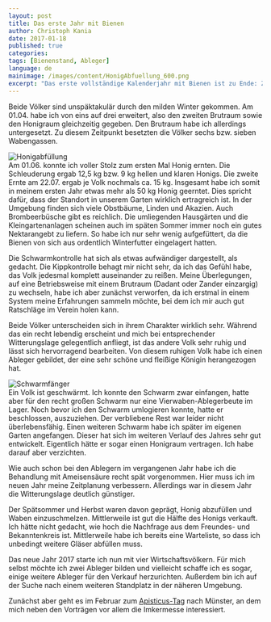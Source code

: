 ```yaml
---
layout: post
title: Das erste Jahr mit Bienen
author: Christoph Kania
date: 2017-01-18
published: true
categories:
tags: [Bienenstand, Ableger]
language: de
mainimage: /images/content/HonigAbfuellung_600.png
excerpt: "Das erste vollständige Kalenderjahr mit Bienen ist zu Ende: Zeit, Rückschau zu halten und in das neue Jahr zu blicken."
---
```


Beide Völker sind unspäktakulär durch den milden Winter gekommen. Am 01.04. habe ich von eins auf drei erweitert, also den zweiten Brutraum sowie den Honigraum gleichzeitig gegeben. Den Brutraum habe ich allerdings untergesetzt. Zu diesem Zeitpunkt besetzten die Völker sechs bzw. sieben Wabengassen.

<div class="imageleft" style="max-width:300px;"><img class="img-responsive img-rounded" src="{{ site.url }}/images/content/HonigAbfuellung_600.png" alt="Honigabfüllung" /></div>Am 01.06. konnte ich voller Stolz zum ersten Mal Honig ernten. Die Schleuderung ergab 12,5 kg bzw. 9 kg hellen und klaren Honigs. Die zweite Ernte am 22.07. ergab je Volk nochmals ca. 15 kg. Insgesamt habe ich somit in meinem ersten Jahr etwas mehr als 50 kg Honig geerntet. Dies spricht dafür, dass der Standort in unserem Garten wirklich ertragreich ist. In der Umgebung finden sich viele Obstbäume, Linden und Akazien. Auch Brombeerbüsche gibt es reichlich. Die umliegenden Hausgärten und die Kleingartenanlagen scheinen auch im späten Sommer immer noch ein gutes Nektarangebt zu liefern. So habe ich nur sehr wenig aufgefüttert, da die Bienen von sich aus ordentlich Winterfutter eingelagert hatten.

Die Schwarmkontrolle hat sich als etwas aufwändiger dargestellt, als gedacht. Die Kippkontrolle behagt mir nicht sehr, da ich das Gefühl habe, das Volk jedesmal komplett auseinander zu reißen. Meine Überlegungen, auf eine Betriebsweise mit einem Brutraum (Dadant oder Zander einzargig) zu wechseln, habe ich aber zunächst verworfen, da ich erstmal in einem System meine Erfahrungen sammeln möchte, bei dem ich mir auch gut Ratschläge im Verein holen kann.

Beide Völker unterscheiden sich in ihrem Charakter wirklich sehr. Während das ein recht lebendig erscheint und mich bei entsprechender Witterungslage gelegentlich anfliegt, ist das andere Volk sehr ruhig und lässt sich hervorragend bearbeiten. Von diesem ruhigen Volk habe ich einen Ableger gebildet, der eine sehr schöne und fleißige Königin herangezogen hat.

<div class="imageright" style="max-width:300px;"><img class="img-responsive img-rounded" src="{{ site.url }}/images/content/Schwarmfaenger2016_600.png" alt="Schwarmfänger" /></div>Ein Volk ist geschwärmt. Ich konnte den Schwarm zwar einfangen, hatte aber für den recht großen Schwarm nur eine Vierwaben-Ablegerbeute im Lager. Noch bevor ich den Schwarm umlogieren konnte, hatte er beschlossen, auszuziehen. Der verbliebene Rest war leider nicht überlebensfähig.
Einen weiteren Schwarm habe ich später im eigenen Garten angefangen. Dieser hat sich im weiteren Verlauf des Jahres sehr gut entwickelt. Eigentlich hätte er sogar einen Honigraum vertragen. Ich habe darauf aber verzichten.

Wie auch schon bei den Ablegern im vergangenen Jahr habe ich die Behandlung mit Ameisensäure recht spät vorgenommen. Hier muss ich im neuen Jahr meine Zeitplanung verbessern. Allerdings war in diesem Jahr die Witterungslage deutlich günstiger.

Der Spätsommer und Herbst waren davon geprägt, Honig abzufüllen und Waben einzuschmelzen. Mittlerweile ist gut die Hälfte des Honigs verkauft. Ich hätte nicht gedacht, wie hoch die Nachfrage aus dem Freundes- und Bekanntenkreis ist. Mittlerweile habe ich bereits eine Warteliste, so dass ich unbedingt weitere Gläser abfüllen muss.

Das neue Jahr 2017 starte ich nun mit vier Wirtschaftsvölkern. Für mich selbst möchte ich zwei Ableger bilden und vielleicht schaffe ich es sogar, einige weitere Ableger für den Verkauf herzurichten. Außerdem bin ich auf der Suche nach einem weiteren Standplatz in der näheren Umgebung.

Zunächst aber geht es im Februar zum [Apisticus-Tag](http://www.apis-ev.de/index.php?id=471) nach Münster, an dem mich neben den Vorträgen vor allem die Imkermesse interessiert.